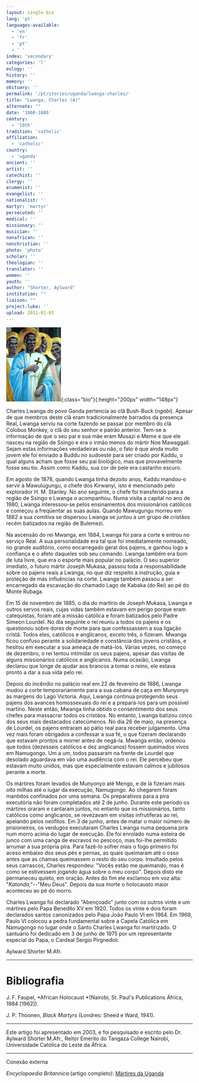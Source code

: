 ```yaml
---
layout: single-bio
lang: 'pt'
languages-available:
  - 'en'
  - 'fr'
  - 'pt'
  - ' '
index: 'secondary'
categories: 'l'
eulogy: ''
history: ''
memory: ''
obituary: ''
permalink: '/pt/stories/uganda/lwanga-charles/'
title: "Lwanga, Charles (A)"
alternate: ""
date: '1860-1886'
century:
  - '19th'
tradition: 'catholic'
affiliation:
  - 'catholic'
country:
  - 'uganda'
ancient: ''
artist: ''
catechist: ''
clergy: ''
ecumenist: ''
evangelist: ''
nationalist: ''
martyr: 'martyr'
persecuted: ''
medical: ''
missionary: ''
musician: ''
nonafrican: ''
nonchristian: ''
photo: 'photo'
scholar: ''
theologian: ''
translator: ''
women: ''
youth: ''
author: "Shorter, Aylward"
institution: ""
liaison: ""
project-luke: ''
upload: 2011-01-01
---
```


![Charles Lwanga](/images/bio-pics/uganda/lwanga-charles/lwanga.jpg){:class="bio"}{:height="200px" width="148px"}

Charles Lwanga do povo Ganda pertencia ao clã Bush-Buck (*ngabi*). Apesar de que membros deste clã eram tradicionalmente barrados da presença Real, Lwanga serviu na corte fazendo se passar por membro do clã Colobus Monkey, o clã do seu senhor e patrão anterior. Tem-se a informação de que o seu pai e sua mãe eram Musazi e Meme e que ele nasceu na região de Ssingo e era o irmão menos do mártir Noe Mawaggali. Sejam estas informações verdadeiras ou não, o fato é que ainda muito jovem ele foi enviado a Buddu no sudoeste para ser criado por Kaddu, o qual alguns acham que fosse seu pai biológico, mas que provavelmente fosse seu tio. Assim como Kaddu, sua cor de pele era castanho escuro.

Em agosto de 1878, quando Lwanga tinha dezoito anos, Kaddu mandou-o servir à Mawulugungu, o chefe dos Kirwanyi, isto é mencionado pelo explorador H. M. Stanley. No ano seguinte, o chefe foi transferido para a região de Ssingo e Lwanga o acompanhou. Numa visita a capital no ano de 1980, Lwanga interessou-se pelos ensinamentos dos missionários católicos e começou a freqüentar as suas aulas. Quando Mawugungu morreu em 1882 a sua comitiva se dispersou Lwanga se juntou a um grupo de cristãos recém batizados na região de Bulemezi.

Na ascensão do rei Mwanga, em 1884, Lwanga foi para a corte e entrou no serviço Real. A sua personalidade era tal que foi imediatamente nomeado, no grande auditório, como encarregado geral dos pajens, e ganhou logo a confiança e o afeto daqueles sob seu comando. Lwanga também era bom de luta livre, que era o esporte mais popular no palácio. O seu superior imediato, o futuro mártir Joseph Mukasa, passou toda a responsabilidade sobre os pajens reais a Lwanga, no que diz respeito à instrução, guia e proteção de más influências na corte. Lwanga também passou a ser encarregado da escavação do chamado Lago de Kabaka (do Rei) ao pé do Monte Rubaga.

Em 15 de novembro de 1885, o dia do martírio de Joseph Mukasa, Lwanga e outros servos reais, cujas vidas também estavam em perigo porque eram catequistas, foram até a missão católica e foram batizados pelo Padre Simeon Lourdel. No dia seguinte o rei reuniu a todos os pajens e os questionou sobre dores de morte para que confessassem a sua ligação cristã. Todos eles, católicos e anglicanos, exceto três, o fizeram. Mwanga ficou confuso perante a solidariedade e constância dos jovens cristãos, e hesitou em executar a sua ameaça de matá-los. Várias vezes, no começo de dezembro, o rei tentou intimidar os seus pajens, apesar das visitas de alguns missionários católicos e anglicanos. Numa ocasião, Lwanga declarou que longe de ajudar aos brancos a tomar o reino, ele estava pronto a dar a sua vida pelo rei.

Depois do incêndio no palácio real em 22 de fevereiro de 1886, Lwanga mudou a corte temporariamente para a sua cabana de caça em Munyonyo às margens do Lago Victoria. Aqui, Lwanga continua protegendo seus pajens dos avances homossexuais do rei e a prepará-los para um possível martírio. Neste então, Mwanga tinha obtido o consentimento dos seus chefes para massacrar todos os cristãos. No entanto, Lwanga batizou cinco dos seus mais destacados catecúmenos. No dia 26 de maio, na presença de Lourdel, os pajens entraram ao pátio real para receber julgamento. Uma vez mais foram obrigados a confessar a sua fé, o que fizeram declarando que estavam prontos a morrer antes de negá-la. Mwanga então, ordenou que todos (dezesseis católicos e dez anglicanos) fossem queimados vivos em Namugongo. Um a um, todos passaram na frente de Lourdel que desolado aguardava em vão uma audiência com o rei. Ele percebeu que estavam muito unidos, mas que especialmente estavam calmos e jubilosos perante a morte.

Os mártires foram levados de Munyonyo até Mengo, e de lá fizeram mais oito milhas até o lugar da execução, Namugongo. Ao chegarem foram mantidos confinados por uma semana. Os preparativos para a pira executória não foram completados até 2 de junho. Durante este período os mártires oraram e cantaram juntos, no entanto que os missionários, tanto católicos como anglicanos, se revezavam em visitas infrutíferas ao rei, apelando pelos neófitos. Em 3 de junho, antes de matar o maior número de prisioneiros, os verdugos executaram Charles Lwanga numa pequena pira num morro acima do lugar de execução. Ele foi enrolado numa esteira de junco com uma canga de escravos no pescoço, mas foi-lhe permitido arrumar a sua própria pira. Para fazê-lo sofrer mais o fogo primeiro foi aceso embaixo dos seus pés e pernas, as quais queimaram até o osso antes que as chamas queimassem o resto do seu corpo. Insultado pelos seus carrascos, Charles respondeu: "Vocês estão me queimando, mas é como se estivessem jogando água sobre o meu corpo". Depois disto ele permaneceu quieto, em oração. Antes do fim ele exclamou em voz alta: "*Katonda*,"--"Meu Deus". Depois da sua morte o holocausto maior aconteceu ao pé do morro.

Charles Lwanga foi declarado "Abençoado" junto com os outros vinte e um mártires pelo Papa Benedito XV em 1920. Todos os vinte e dois foram declarados santos canonizados pelo Papa João Paulo VI em 1964. Em 1969, Paulo VI colocou a pedra fundamental sobre a Capela Católica em Namugongo no lugar onde o Santo Charles Lwanga foi martirizado. O santuário foi dedicado em 3 de junho de 1975 por um representante especial do Papa, o Cardeal Sergio Pirgnedoli.

Aylward Shorter M.Afr.

---

# Bibliografia

J. F. Faupel, *African Holocaust *(Nairobi, St. Paul's Publications África, 1984 [1962]).

J. P. Thoonen, *Black Martyrs* (Londres: Sheed e Ward, 1941).

---

Este artigo foi apresentado em 2003, e foi pesquisado e escrito pelo Dr. Aylward Shorter M.Afr., Reitor Emérito do Tangaza College Nairobi, Universidade Católica do Leste da África.

---

Conexão externa

*Encyclopaedia Britannica* (artigo completo): [Mártires da Uganda](http://www.britannica.com/EBchecked/topic/612654/Martyrs-of-Uganda)
